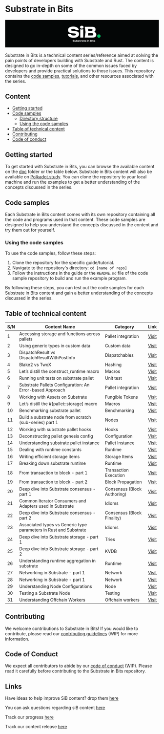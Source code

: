 # Substrate in Bits

![Substrate in Bits](./Images/sibbb.png)

Substrate in Bits is a technical content series/reference aimed at solving the pain points of developers building with Substrate and Rust. The content is designed to go in-depth on some of the common issues faced by developers and provide practical solutions to those issues. This repository contains the [code samples](https://github.com/Chondria/SiB/tree/main/Sandbox), [tutorials](https://github.com/Chondria/SiB/tree/main/docs), and other resources associated with the series.

## Content

- [Getting started](#getting-started)
- [Code samples](#code-samples)
  - [Directory structure](#directory-structure)
  - [Using the code samples](#using-the-code-samples)
- [Table of technical content](#table-of-technical-content)
- [Contributing](#contributing)
- [Code of conduct](#code-of-conduct)

## Getting started

To get started with Substrate in Bits, you can browse the available content on the [doc](https://github.com/Chondria/SiB/tree/main/docs) folder or the table below. Substrate in Bits content will also be available on [Polkadot.study](https://polkadot.study). You can clone the repository to your local machine and run the examples to get a better understanding of the concepts discussed in the series.

## Code samples

Each Substrate in Bits content comes with its own repository containing all the code and programs used in that content. These code samples are designed to help you understand the concepts discussed in the content and try them out for yourself.

### Using the code samples

To use the code samples, follow these steps:

1. Clone the repository for the specific guide/tutorial.
2. Navigate to the repository's directory: `cd [name of repo]`
3. Follow the instructions in the guide or the `README.md` file of the code sample repository to build and run the example program.

By following these steps, you can test out the code samples for each Substrate in Bits content and gain a better understanding of the concepts discussed in the series.

## Table of technical content

| S/N | Content Name | Category | Link |
| --- | --- | --- | --- |
| 1 | Accessing storage and functions across pallets | Pallet integration | [Visit](https://polkadot.study/tutorials/substrate-in-bits/docs/accessing-storage-and-functions-across-pallets) |
| 2 | Using generic types in custom data | Custom data | [Visit](https://polkadot.study/tutorials/substrate-in-bits/docs/using-generic-type-in-custom-data) |
| 3 | DispatchResult vs DispatchResultWithPostInfo | Dispatchables | [Visit](https://polkadot.study/tutorials/substrate-in-bits/docs/DispatchResult%20vs%20DispathResultWithPostInfo) |
| 4 | Blake2 vs TwoX | Hashing | [Visit](https://polkadot.study/tutorials/substrate-in-bits/docs/Blake2_128Concat%20vs%20Twox64Concat) |
| 5 | Let’s distill the construct_runtime macro | Macros | [Visit](https://polkadot.study/tutorials/substrate-in-bits/docs/Let%E2%80%99s%20distill%20the%20construct_runtime%20macro) |
| 6 | Running unit tests on substrate pallet | Unit test | [Visit](https://polkadot.study/tutorials/substrate-in-bits/docs/Running-unit-test-on-substrate-pallet) |
| 7 | Substrate Pallets Configuration: An Error-based Approach | Pallet integration | [Visit](https://polkadot.study/tutorials/substrate-in-bits/docs/Substrate%20Pallets%20Configuration:%20An%20Error-based%20Approach) |
| 8 | Working with Assets on Substrate | Fungible Tokens | [Visit](https://polkadot.study/tutorials/substrate-in-bits/docs/working-with-assets-on-substrate) |
| 9 | Let’s distill the #[pallet::storage] macro | Macros | [Visit](./docs/Let’s%20distill%20the%20pallet%20storage%20macro.md) |
| 10 | Benchmarking substrate pallet | Benchmarking | [Visit](./docs/Benchmarking-substrate-pallet.md) |
| 11 | Build a substrate node from scratch (sub-series) part 1 | Nodes | [Visit](./docs/Build%20a%20substrate%20node%20from%20scratch%20(sub-series)%20part%201.md) |
| 12 | Working with substrate pallet hooks | Hooks | [Visit](./docs/working-with-hooks.md) |
| 13 | Deconstructing pallet genesis config | Configuration | [Visit](./docs/deconstructing-pallet-genesis-config.md) |
| 14 | Understanding substrate pallet instance | Pallet Instance | [Visit](./docs/understanding-substrate-pallet-instance.md) |
| 15 | Dealing with runtime constants | Runtime | [Visit](./docs/Dealing%20with%20runtime%20constants.md) |
| 16 | Writing efficient storage items | Storage Items | [Visit](#table-of-technical-content) |
| 17 | Breaking down substrate runtime  | Runtime | [Visit](./docs/breaking-down-substrate-runtime.md) |
| 18 | From transaction to block - part 1  | Transaction Execution | [Visit](./docs/from-transaction-to-block-part-1.md) |
| 19 | From transaction to block - part 2  | Block Propagation | [Visit](./docs/from-transaction-to-block-part-2.md) |
| 20 | Deep dive into Substrate consensus - part 1  | Consensus (Block Authoring) | [Visit](./docs/deep-dive-into-substrate-consensus-part-1.md) |
| 21 | Common Iterator Consumers and Adapters used in Substrate  | Idioms | [Visit]([./docs/deep-dive-into-substrate-consensus-part-1.md](https://github.com/Chondria/SiB/blob/main/docs/Common%20Iterator%20Adapters%20and%20Consumers%20used%20in%20Substrate.md)) |
| 22 | Deep dive into Substrate consensus - part 2  | Consensus (Block Finality) | [Visit](./docs/deep-dive-into-substrate-consensus-part-2.md) |
| 23 | Associated types vs Generic type parameters in Rust and Substrate  | Idioms | [Visit](./docs/Associated%20types%20vs%20Generic%20type%20parameters%20in%20Rust%20and%20Substrate.md) |
| 24 | Deep dive into Substrate storage - part 1  | Tries | [Visit](./docs/deep-dive-into-substrate-storage-part-1.md) |
| 25 | Deep dive into Substrate storage - part 2  | KVDB | [Visit](./docs/deep-dive-into-substrate-storage-part-2.md) |
| 26 | Understanding runtime aggregation in substrate  | Runtime | [Visit](https://github.com/Chondria/SiB/blob/main/docs/Understanding%20runtime%20aggregation%20in%20substrate.md) |
| 27 | Networking in Substrate - part 1  | Network | [Visit](./docs/networking-in-substrate-1.md) |
| 28 | Networking in Substrate - part 1  | Network | [Visit](./docs/networking-in-substrate-2.md) |
| 29 | Understanding Node Configurations  | Node | [Visit](./docs/networking-in-substrate.md) |
| 30 | Testing a Substrate Node  | Testing | [Visit](./docs/networking-in-substrate.md) |
| 31 | Understanding Offchain Workers  | Offchain workers | [Visit](./docs/understanding-offchain-workers.md) |

## Contributing

We welcome contributions to Substrate in Bits! If you would like to contribute, please read our [contributing guidelines](https://github.com/Chondria/SiB/blob/main/CONTRIBUTING.md) (WIP) for more information.

## Code of Conduct

We expect all contributors to abide by our [code of conduct](https://github.com/Chondria/SiB/blob/main/CODE_OF_CONDUCT.md) (WIP). Please read it carefully before contributing to the Substrate in Bits repository.

## Links

Have ideas to help improve SiB content? drop them [here](https://github.com/Chondria/SiB/discussions/categories/ideas)

You can ask questions regarding siB content [here](https://github.com/Chondria/SiB/discussions/categories/q-a)

Track our progress [here](https://airtable.com/shrrqq3AdMIbaJ4xT)

Track our content release [here](https://airtable.com/shrogrBF0CJ4caIYL)
